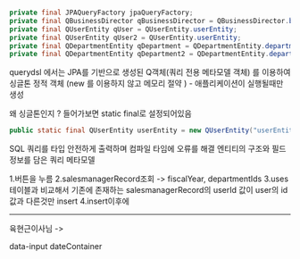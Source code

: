 

```java

private final JPAQueryFactory jpaQueryFactory;  
private final QBusinessDirector qBusinessDirector = QBusinessDirector.businessDirector;  
private final QUserEntity qUser = QUserEntity.userEntity;  
private final QUserEntity qUser2 = QUserEntity.userEntity;  
private final QDepartmentEntity qDepartment = QDepartmentEntity.departmentEntity;  
private final QDepartmentEntity qDepartment2 = QDepartmentEntity.departmentEntity;


```


querydsl 에서는 JPA를 기반으로 생성된 Q객체(쿼리 전용 메타모델 객체) 를 이용하여  
싱글톤 정적 객체 (new 를 이용하지 않고 메모리 절약 ) - 애플리케이션이 실행될때만 생성 

왜 싱글톤인지 ?  들어가보면 static final로 설정되어있음


```java
public static final QUserEntity userEntity = new QUserEntity("userEntity");
```

SQL 쿼리를 타입 안전하게 출력하며
컴파일 타임에 오류를 해결 
엔티티의 구조와 필드정보를 담은 쿼리 메타모델 


1.버튼을 누름
2.salesmanagerRecord조회 -> fiscalYear, departmentIds
3.uses테이블과 비교해서 기존에 존재하는 salesmanagerRecord의 userId 값이 user의 id값과 다른것만 insert
4.insert이후에 

---


육현근이사님 ->

data-input
dateContainer